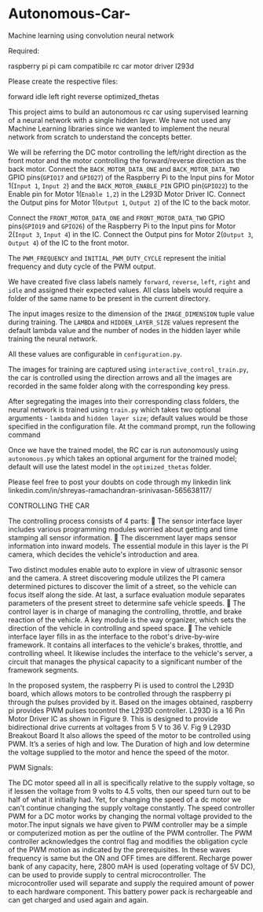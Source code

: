 # Autonomous-Car-
Machine learning using convolution neural network

Required:

raspberry pi
pi cam
compatibile rc car
motor driver l293d

Please create the respective files:

forward
idle
left
right
reverse
optimized_thetas

This project aims to build an autonomous rc car using supervised learning of a neural network with a single hidden layer. We have not used any Machine Learning libraries since we wanted to implement the neural network from scratch to understand the concepts better.

We will be referring the DC motor controlling the left/right direction as the front motor and the motor controlling the forward/reverse direction as the back motor. Connect the ```BACK_MOTOR_DATA_ONE``` and ```BACK_MOTOR_DATA_TWO``` GPIO pins(`GPIO17` and `GPIO27`) of the Raspberry Pi to the Input pins for Motor 1(`Input 1`, `Input 2`) and the ```BACK_MOTOR_ENABLE_PIN``` GPIO pin(`GPIO22`) to the Enable pin for Motor 1(`Enable 1,2`) in the L293D Motor Driver IC. Connect the Output pins for Motor 1(`Output 1`, `Output 2`) of the IC to the back motor.

Connect the ```FRONT_MOTOR_DATA_ONE``` and ```FRONT_MOTOR_DATA_TWO``` GPIO pins(`GPIO19` and `GPIO26`) of the Raspberry Pi to the Input pins for Motor 2(`Input 3`, `Input 4`) in the IC. Connect the Output pins for Motor 2(`Output 3`, `Output 4`) of the IC to the front motor.

The ```PWM_FREQUENCY``` and ```INITIAL_PWM_DUTY_CYCLE``` represent the initial frequency and duty cycle of the PWM output.

We have created five class labels namely ```forward```, ```reverse```, ```left```, ```right``` and ```idle``` and assigned their expected values. All class labels would require a folder of the same name to be present in the current directory.

The input images resize to the dimension of the ```IMAGE_DIMENSION``` tuple value during training. The ```LAMBDA``` and ```HIDDEN_LAYER_SIZE``` values represent the default lambda value and the number of nodes in the hidden layer while training the neural network.

All these values are configurable in ```configuration.py```.

The images for training are captured using ```interactive_control_train.py```, the car is controlled using the direction arrows and all the images are recorded in the same folder along with the corresponding key press.

After segregating the images into their corresponding class folders, the neural network is trained using ```train.py``` which takes two optional arguments - ```lambda``` and ```hidden layer size```;  default values would be those specified in the configuration file. At the command prompt, run the following command

Once we have the trained model, the RC car is run autonomously using ```autonomous.py``` which takes an optional argument for the trained model; default will use the latest model in the ```optimized_thetas``` folder. 

Please feel free to post your doubts on code through my linkedin link linkedin.com/in/shreyas-ramachandran-srinivasan-565638117/

CONTROLLING THE CAR

The controlling process consists of 4 parts: 
 The sensor interface layer includes various programming modules worried about getting and time stamping all sensor information. 
 The discernment layer maps sensor information into inward models. The essential module in this layer is the PI camera, which decides the vehicle's introduction and area. 

Two distinct modules enable auto to explore in view of ultrasonic sensor and the camera. A street discovering module utilizes the PI camera determined pictures to discover the limit of a street, so the vehicle can focus itself along the side. At last, a surface evaluation module separates parameters of the present street to determine safe vehicle speeds.  The control layer is in charge of managing the controlling, throttle, and brake reaction of the vehicle. A key module is the way organizer, which sets the direction of the vehicle in controlling and speed space.  The vehicle interface layer fills in as the interface to the robot's drive-by-wire framework. It contains all interfaces to the vehicle's brakes, throttle, and controlling wheel. It likewise includes the interface to the vehicle's server, a circuit that manages the physical capacity to a significant number of the framework segments.

In the proposed system, the raspberry Pi is used to control the L293D board, which allows motors to be controlled through the raspberry pi through the pulses provided by it. Based on the images obtained, raspberry pi provides PWM pulses tocontrol the L293D controller. L293D is a 16 Pin Motor Driver IC as shown in Figure 9. This is designed to provide bidirectional drive currents at voltages from 5 V to 36 V. Fig 9 L293D Breakout Board It also allows the speed of the motor to be controlled using PWM. It’s a series of high and low. The Duration of high and low determine the voltage supplied to the motor and hence the speed of the motor.

PWM Signals:

The DC motor speed all in all is specifically relative to the supply voltage, so if lessen the voltage from 9 volts to 4.5 volts, then our speed turn out to be half of what it initially had. Yet, for changing the speed of a dc motor we can't continue changing the supply voltage constantly. The speed controller PWM for a DC motor works by changing the normal voltage provided to the motor.The input signals we have given to PWM controller may be a simple or computerized motion as per the outline of the PWM controller. The PWM controller acknowledges the control flag and modifies the obligation cycle of the PWM motion as indicated by the prerequisites. In these waves frequency is same but the ON and OFF times are different. Recharge power bank of any capacity, here, 2800 mAH is used (operating voltage of 5V DC), can be used to provide supply to central microcontroller. The microcontroller used will separate and supply the required amount of power to each hardware component. This battery power pack is rechargeable and can get charged and used again and again.
